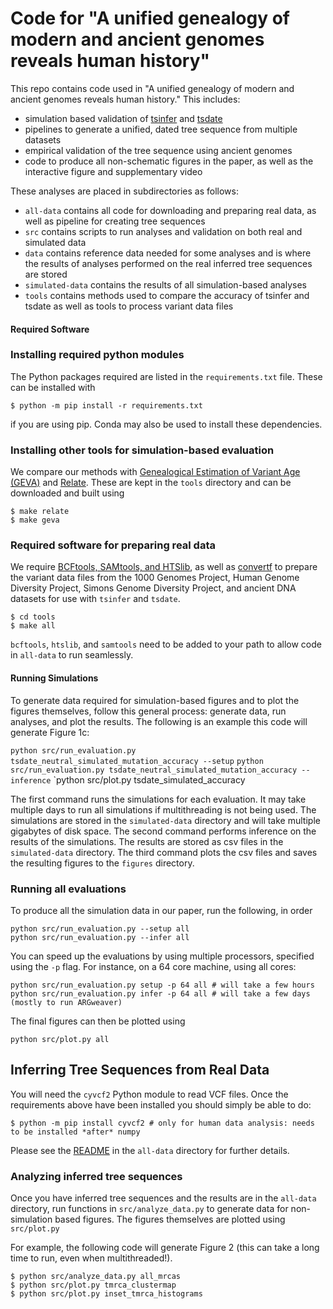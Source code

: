 # Code for "A unified genealogy of modern and ancient genomes reveals human history"

This repo contains code used in "A unified genealogy of modern and ancient genomes reveals human history."
This includes:
* simulation based validation of [tsinfer](https://tsinfer.readthedocs.io/) and
[tsdate](https://tsdate.readthedocs.io/en/latest/)
* pipelines to generate a unified, dated tree sequence from multiple datasets
* empirical validation of the tree sequence using ancient genomes
* code to produce all non-schematic figures in the paper, as well as the interactive figure and supplementary video

These analyses are placed in subdirectories as follows:
* `all-data` contains all code for downloading and preparing real data, as well as pipeline for creating tree sequences
* `src` contains scripts to run analyses and validation on both real and simulated data
* `data` contains reference data needed for some analyses and is where the results of analyses performed on the real inferred tree sequences are stored
* `simulated-data` contains the results of all simulation-based analyses
* `tools` contains methods used to compare the accuracy of tsinfer and tsdate as well as tools to process variant data files

#### Required Software

### Installing required python modules

The Python packages required are listed in the ``requirements.txt`` file. These can be 
installed with

```
$ python -m pip install -r requirements.txt
```

if you are using pip. Conda may also be used to install these dependencies.

### Installing other tools for simulation-based evaluation

We compare our methods with [Genealogical Estimation of Variant Age (GEVA)](https://github.com/pkalbers/geva) and
[Relate](https://myersgroup.github.io/relate/index.html). These are kept in the ``tools`` directory and can be
downloaded and built using 

```
$ make relate
$ make geva
```

### Required software for preparing real data

We require [BCFtools, SAMtools, and HTSlib](http://www.htslib.org/download/), as well as
[convertf](https://github.com/argriffing/eigensoft/tree/master/CONVERTF) to prepare the variant data files from
the 1000 Genomes Project, Human Genome Diversity Project, Simons Genome Diversity Project, and ancient DNA
datasets for use with `tsinfer` and `tsdate`.

```
$ cd tools
$ make all
```

`bcftools`, `htslib`, and `samtools` need to be added to your path to allow code in `all-data` to run seamlessly.

#### Running Simulations

To generate data required for simulation-based figures and to plot the figures themselves, follow this general process: generate data, run analyses, and plot the results. 
The following is an example this code will generate Figure 1c:

`python src/run_evaluation.py tsdate_neutral_simulated_mutation_accuracy --setup`
`python src/run_evaluation.py tsdate_neutral_simulated_mutation_accuracy --inference`
`python src/plot.py tsdate_simulated_accuracy

The first command runs the simulations for each evaluation. It may take multiple days to run all simulations if
multithreading is not being used. The simulations are stored in the `simulated-data` directory and will take multiple
gigabytes of disk space. The second command performs inference on the results of the simulations. The results are stored as
csv files in the `simulated-data` directory. The third command plots the csv files and saves the resulting figures to the
`figures` directory.


### Running all evaluations

To produce all the simulation data in our paper, run the following, in order

```
python src/run_evaluation.py --setup all 
python src/run_evaluation.py --infer all
```

You can speed up the evaluations by using multiple processors, specified using the `-p` flag.
For instance, on a 64 core machine, using all cores:

```
python src/run_evaluation.py setup -p 64 all # will take a few hours
python src/run_evaluation.py infer -p 64 all # will take a few days (mostly to run ARGweaver)
```

The final figures can then be plotted using

```
python src/plot.py all
```

## Inferring Tree Sequences from Real Data

You will need the `cyvcf2` Python module to read VCF files. Once the requirements above have been installed you should simply be able to do:

```
$ python -m pip install cyvcf2 # only for human data analysis: needs to be installed *after* numpy
```

Please see the [README](all-data/README.md) in the ``all-data`` directory for further details. 

### Analyzing inferred tree sequences

Once you have inferred tree sequences and the results are in the ``all-data`` directory, run functions in ``src/analyze_data.py`` to generate data for non-simulation based figures. The figures themselves are plotted using ``src/plot.py``

For example, the following code will generate Figure 2 (this can take a long time to run, even when multithreaded!). 
```
$ python src/analyze_data.py all_mrcas
$ python src/plot.py tmrca_clustermap
$ python src/plot.py inset_tmrca_histograms
```
